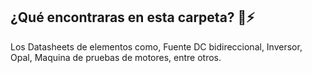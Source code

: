 ## ¿Qué encontraras en esta carpeta? 🚗⚡

Los Datasheets de elementos como, Fuente DC bidireccional, Inversor, Opal, Maquina de pruebas de motores, entre otros.
